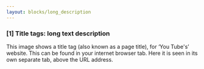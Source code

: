 ```yaml
---
layout: blocks/long_description
---
```

### [1] Title tags: long text description
This image shows a title tag (also known as a page title), for ‘You Tube's’ website. This can be found in your internet browser tab. Here it is seen in its own separate tab, above the URL address.